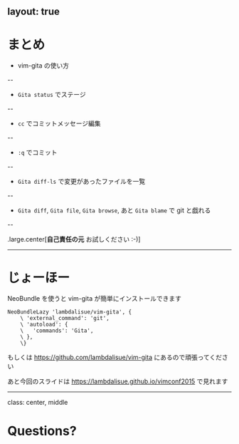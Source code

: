 layout: true
---
# まとめ
- vim-gita の使い方

--

  - `Gita status` でステージ

--

  - `cc` でコミットメッセージ編集

--

  - `:q` でコミット

--

  - `Gita diff-ls` で変更があったファイルを一覧

--

  - `Gita diff`, `Gita file`, `Gita browse`, あと `Gita blame` で git と戯れる

--

.large.center[**自己責任の元** お試しください :-)]

---
# じょーほー

NeoBundle を使うと vim-gita が簡単にインストールできます

```vim
NeoBundleLazy 'lambdalisue/vim-gita', {
    \ 'external_command': 'git',
    \ 'autoload': {
    \   'commands': 'Gita',
    \ },
    \}
```

もしくは https://github.com/lambdalisue/vim-gita にあるので頑張ってください

あと今回のスライドは https://lambdalisue.github.io/vimconf2015 で見れます

---
class: center, middle
# Questions?

